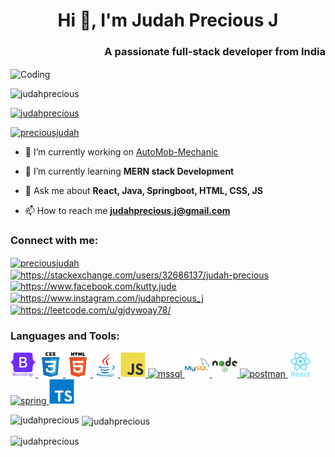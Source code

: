 <h1 align="center">Hi 👋, I'm Judah Precious J</h1>
<h3 align="right">A passionate full-stack developer from India</h3>

<img align="center" alt="Coding" width="500" src="https://camo.githubusercontent.com/7de37139d0b4c1ce40865e799b446c0e963a3dd8fb68d239707237c40604fa3d/68747470733a2f2f63646e2e6472696262626c652e636f6d2f75736572732f3733303730332f73637265656e73686f74732f363538313234332f6176656e746f2e676966" />

<p align="left"> <img src="https://komarev.com/ghpvc/?username=judahprecious&label=Profile%20views&color=0e75b6&style=flat" alt="judahprecious" /> </p>

<p align="left"> <a href="https://github.com/ryo-ma/github-profile-trophy"><img src="https://github-profile-trophy.vercel.app/?username=judahprecious" alt="judahprecious" /></a> </p>

<p align="left"> <a href="https://twitter.com/preciousjudah" target="blank"><img src="https://img.shields.io/twitter/follow/preciousjudah?logo=twitter&style=for-the-badge" alt="preciousjudah" /></a> </p>

- 🔭 I’m currently working on [AutoMob-Mechanic](https://github.com/judahprecious/AutoMob-Mechanic.git)

- 🌱 I’m currently learning **MERN stack Development**

- 💬 Ask me about **React, Java, Springboot, HTML, CSS, JS**

- 📫 How to reach me **judahprecious.j@gmail.com**

<h3 align="left">Connect with me:</h3>
<p align="left">
<a href="https://twitter.com/preciousjudah" target="blank"><img align="center" src="https://raw.githubusercontent.com/rahuldkjain/github-profile-readme-generator/master/src/images/icons/Social/twitter.svg" alt="preciousjudah" height="30" width="40" /></a>
<a href="https://stackoverflow.com/users/https://stackexchange.com/users/32686137/judah-precious" target="blank"><img align="center" src="https://raw.githubusercontent.com/rahuldkjain/github-profile-readme-generator/master/src/images/icons/Social/stack-overflow.svg" alt="https://stackexchange.com/users/32686137/judah-precious" height="30" width="40" /></a>
<a href="https://fb.com/https://www.facebook.com/kutty.jude" target="blank"><img align="center" src="https://raw.githubusercontent.com/rahuldkjain/github-profile-readme-generator/master/src/images/icons/Social/facebook.svg" alt="https://www.facebook.com/kutty.jude" height="30" width="40" /></a>
<a href="https://instagram.com/https://www.instagram.com/judahprecious_j" target="blank"><img align="center" src="https://raw.githubusercontent.com/rahuldkjain/github-profile-readme-generator/master/src/images/icons/Social/instagram.svg" alt="https://www.instagram.com/judahprecious_j" height="30" width="40" /></a>
<a href="https://www.leetcode.com/https://leetcode.com/u/gjdywoay78/" target="blank"><img align="center" src="https://raw.githubusercontent.com/rahuldkjain/github-profile-readme-generator/master/src/images/icons/Social/leet-code.svg" alt="https://leetcode.com/u/gjdywoay78/" height="30" width="40" /></a>
</p>

<h3 align="left">Languages and Tools:</h3>
<p align="left"> <a href="https://getbootstrap.com" target="_blank" rel="noreferrer"> <img src="https://raw.githubusercontent.com/devicons/devicon/master/icons/bootstrap/bootstrap-plain-wordmark.svg" alt="bootstrap" width="40" height="40"/> </a> <a href="https://www.w3schools.com/css/" target="_blank" rel="noreferrer"> <img src="https://raw.githubusercontent.com/devicons/devicon/master/icons/css3/css3-original-wordmark.svg" alt="css3" width="40" height="40"/> </a> <a href="https://www.w3.org/html/" target="_blank" rel="noreferrer"> <img src="https://raw.githubusercontent.com/devicons/devicon/master/icons/html5/html5-original-wordmark.svg" alt="html5" width="40" height="40"/> </a> <a href="https://www.java.com" target="_blank" rel="noreferrer"> <img src="https://raw.githubusercontent.com/devicons/devicon/master/icons/java/java-original.svg" alt="java" width="40" height="40"/> </a> <a href="https://developer.mozilla.org/en-US/docs/Web/JavaScript" target="_blank" rel="noreferrer"> <img src="https://raw.githubusercontent.com/devicons/devicon/master/icons/javascript/javascript-original.svg" alt="javascript" width="40" height="40"/> </a> <a href="https://www.microsoft.com/en-us/sql-server" target="_blank" rel="noreferrer"> <img src="https://www.svgrepo.com/show/303229/microsoft-sql-server-logo.svg" alt="mssql" width="40" height="40"/> </a> <a href="https://www.mysql.com/" target="_blank" rel="noreferrer"> <img src="https://raw.githubusercontent.com/devicons/devicon/master/icons/mysql/mysql-original-wordmark.svg" alt="mysql" width="40" height="40"/> </a> <a href="https://nodejs.org" target="_blank" rel="noreferrer"> <img src="https://raw.githubusercontent.com/devicons/devicon/master/icons/nodejs/nodejs-original-wordmark.svg" alt="nodejs" width="40" height="40"/> </a> <a href="https://postman.com" target="_blank" rel="noreferrer"> <img src="https://www.vectorlogo.zone/logos/getpostman/getpostman-icon.svg" alt="postman" width="40" height="40"/> </a> <a href="https://reactjs.org/" target="_blank" rel="noreferrer"> <img src="https://raw.githubusercontent.com/devicons/devicon/master/icons/react/react-original-wordmark.svg" alt="react" width="40" height="40"/> </a> <a href="https://spring.io/" target="_blank" rel="noreferrer"> <img src="https://www.vectorlogo.zone/logos/springio/springio-icon.svg" alt="spring" width="40" height="40"/> </a> <a href="https://www.typescriptlang.org/" target="_blank" rel="noreferrer"> <img src="https://raw.githubusercontent.com/devicons/devicon/master/icons/typescript/typescript-original.svg" alt="typescript" width="40" height="40"/> </a> </p>

<p><img align="left" src="https://github-readme-stats.vercel.app/api/top-langs?username=judahprecious&show_icons=true&locale=en&layout=compact" alt="judahprecious" /></p>

<p>&nbsp;<img align="center" src="https://github-readme-stats.vercel.app/api?username=judahprecious&show_icons=true&locale=en" alt="judahprecious" /></p>

<p><img align="center" src="https://github-readme-streak-stats.herokuapp.com/?user=judahprecious&" alt="judahprecious" /></p>
